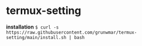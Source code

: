 # termux-setting
**installation**
`$ curl -s https://raw.githubusercontent.com/grunwmar/termux-setting/main/install.sh | bash`
